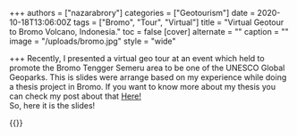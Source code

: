 +++
authors = ["nazarabrory"]
categories = ["Geotourism"]
date = 2020-10-18T13:06:00Z
tags = ["Bromo", "Tour", "Virtual"]
title = "Virtual Geotour to Bromo Volcano, Indonesia."
toc = false
[cover]
alternate = ""
caption = ""
image = "/uploads/bromo.jpg"
style = "wide"

+++
Recently, I presented a virtual geo tour at an event which held to promote the Bromo Tengger Semeru area to be one of the UNESCO Global Geoparks. This is slides were arrange based on my experience while doing a thesis project in Bromo. If you want to know more about my thesis you can check my post about that [Here!](https://www.nazarabrory.com/blogposts/volcanostratigraphy-of-bromo/)
<br>
So, here it is the slides!

{{<gslides src="https://docs.google.com/presentation/d/e/2PACX-1vSogq4K7cKE6flFeLVLt8R2Zsiyn9LYMVsOw0tbaQV7dsUc92rOWDNulD_eKZzT-Q/embed?start=false&loop=false&delayms=3000">}}